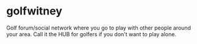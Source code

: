 # golfwitney
Golf forum/social network where you go to play with other people around your area. Call it the HUB for golfers if you don't want to play alone.
